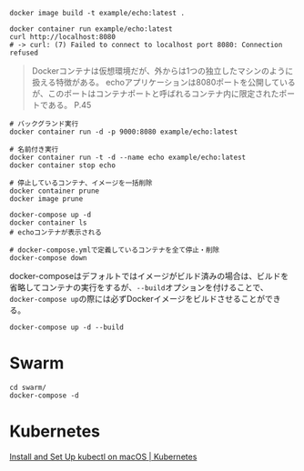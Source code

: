 ```shell
docker image build -t example/echo:latest .
```

```shell
docker container run example/echo:latest
curl http://localhost:8080
# -> curl: (7) Failed to connect to localhost port 8080: Connection refused
```

> Dockerコンテナは仮想環境だが、外からは1つの独立したマシンのように扱える特徴がある。
> echoアプリケーションは8080ポートを公開しているが、このポートはコンテナポートと呼ばれるコンテナ内に限定されたポートである。
> P.45

```shell
# バックグランド実行
docker container run -d -p 9000:8080 example/echo:latest

# 名前付き実行
docker container run -t -d --name echo example/echo:latest
docker container stop echo
```

```shell
# 停止しているコンテナ、イメージを一括削除
docker container prune
docker image prune
```

```shell
docker-compose up -d
docker container ls
# echoコンテナが表示される

# docker-compose.ymlで定義しているコンテナを全て停止・削除
docker-compose down
```

docker-composeはデフォルトではイメージがビルド済みの場合は、ビルドを省略してコンテナの実行をするが、`--build`オプションを付けることで、`docker-compose up`の際には必ずDockerイメージをビルドさせることができる。

```shell
docker-compose up -d --build
```

# Swarm

```shell
cd swarm/
docker-compose -d
```

# Kubernetes

[Install and Set Up kubectl on macOS | Kubernetes](https://kubernetes.io/docs/tasks/tools/install-kubectl-macos/)
